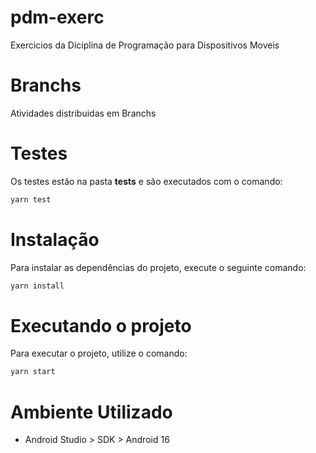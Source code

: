 # pdm-exerc
Exercicios da Diciplina de Programação para Dispositivos Moveis

# Branchs
Atividades distribuidas em Branchs

# Testes
Os testes estão na pasta __tests__ e são executados com o comando:
```bash
yarn test
```
# Instalação
Para instalar as dependências do projeto, execute o seguinte comando:
```bash
yarn install
```

# Executando o projeto
Para executar o projeto, utilize o comando:
```bash
yarn start
```

# Ambiente Utilizado
- Android Studio > SDK > Android 16